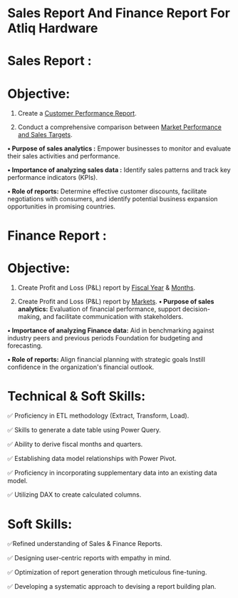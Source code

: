# Sales Report And Finance Report For Atliq Hardware
# Sales Report :
# Objective:
   1. Create a [Customer Performance Report](https://acrobat.adobe.com/id/urn:aaid:sc:AP:bb674907-ff59-4a3c-bbdb-e79213bbc52a).

   2. Conduct a comprehensive comparison between [Market Performance and Sales Targets](https://acrobat.adobe.com/id/urn:aaid:sc:AP:6a7f916d-5945-4ddd-a752-7b8081e48759).

  **• Purpose of sales analytics :** Empower businesses to monitor and evaluate their sales activities and performance.

  **•	Importance of analyzing sales data :** Identify sales patterns and track key performance indicators (KPIs).

  **•	Role of reports:** Determine effective customer discounts, facilitate negotiations with consumers, and identify potential business expansion opportunities in                          promising countries.

# Finance Report :
# Objective:
  1. Create Profit and Loss (P&L) report by [Fiscal Year](https://acrobat.adobe.com/id/urn:aaid:sc:AP:681c0e5c-8171-46de-9fdc-1050ad6a1519) & [Months](https://acrobat.adobe.com/id/urn:aaid:sc:AP:a7bd6f04-899b-459d-b6c8-b0865df0a701).

  2. Create Profit and Loss (P&L) report by [Markets](https://acrobat.adobe.com/id/urn:aaid:sc:AP:f92ffa92-de53-493b-b2af-7c49a09d550d).
  **• Purpose of sales analytics:** Evaluation of financial performance, support decision-making, and facilitate communication with stakeholders.

  **• Importance of analyzing Finance data:** Aid in benchmarking against industry peers and previous periods Foundation for budgeting and forecasting.

   **• Role of reports:** Align financial planning with strategic goals Instill confidence in the organization's financial outlook.

# Technical & Soft Skills:
✅	Proficiency in ETL methodology (Extract, Transform, Load).

✅	Skills to generate a date table using Power Query.

✅	Ability to derive fiscal months and quarters.

✅	Establishing data model relationships with Power Pivot.

✅	Proficiency in incorporating supplementary data into an existing data model.

✅	Utilizing DAX to create calculated columns.

# Soft Skills:
✅Refined understanding of Sales & Finance Reports.

✅	Designing user-centric reports with empathy in mind.

✅	Optimization of report generation through meticulous fine-tuning.

✅	Developing a systematic approach to devising a report building plan.




